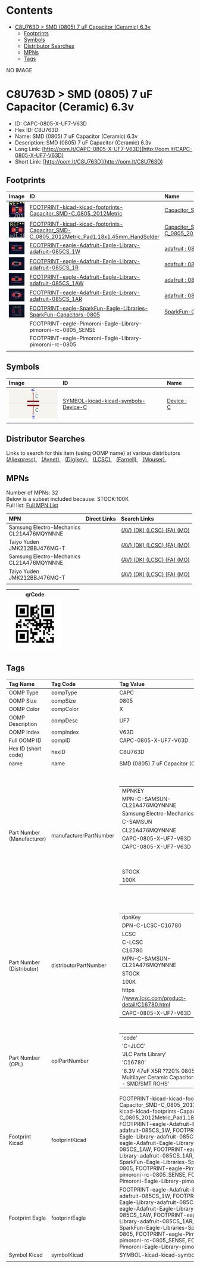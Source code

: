 



Contents
========

* [C8U763D > SMD (0805) 7 uF Capacitor (Ceramic) 6.3v](#c8u763d--smd-0805-7-uf-capacitor-ceramic-63v)
	* [Footprints](#footprints)
	* [Symbols](#symbols)
	* [Distributor Searches](#distributor-searches)
	* [MPNs](#mpns)
	* [Tags](#tags)
  
NO IMAGE  
# C8U763D > SMD (0805) 7 uF Capacitor (Ceramic) 6.3v

- ID: CAPC-0805-X-UF7-V63D
- Hex ID: C8U763D
- Name: SMD (0805) 7 uF Capacitor (Ceramic) 6.3v
- Description: SMD (0805) 7 uF Capacitor (Ceramic) 6.3v
- Long Link: [http://oom.lt/CAPC-0805-X-UF7-V63D](http://oom.lt/CAPC-0805-X-UF7-V63D)
- Short Link: [http://oom.lt/C8U763D](http://oom.lt/C8U763D)

## Footprints
  

|Image|ID|Name|
| :--- | :--- | :--- |
|[![](https://raw.githubusercontent.com/oomlout/oomlout_OOMP_eda_V2/main/FOOTPRINT/kicad/kicad-footprints/Capacitor_SMD/C_0805_2012Metric/image_140.png)](https://github.com/oomlout/oomlout_OOMP_eda_V2/tree/main/FOOTPRINT/kicad/kicad-footprints/Capacitor_SMD/C_0805_2012Metric/)|[FOOTPRINT-kicad-kicad-footprints-Capacitor_SMD-C_0805_2012Metric](https://github.com/oomlout/oomlout_OOMP_eda_V2/tree/main/FOOTPRINT/kicad/kicad-footprints/Capacitor_SMD/C_0805_2012Metric/)|[Capacitor_SMD : C_0805_2012Metric](https://github.com/oomlout/oomlout_OOMP_eda_V2/tree/main/FOOTPRINT/kicad/kicad-footprints/Capacitor_SMD/C_0805_2012Metric/)|
|[![](https://raw.githubusercontent.com/oomlout/oomlout_OOMP_eda_V2/main/FOOTPRINT/kicad/kicad-footprints/Capacitor_SMD/C_0805_2012Metric_Pad1.18x1.45mm_HandSolder/image_140.png)](https://github.com/oomlout/oomlout_OOMP_eda_V2/tree/main/FOOTPRINT/kicad/kicad-footprints/Capacitor_SMD/C_0805_2012Metric_Pad1.18x1.45mm_HandSolder/)|[FOOTPRINT-kicad-kicad-footprints-Capacitor_SMD-C_0805_2012Metric_Pad1.18x1.45mm_HandSolder](https://github.com/oomlout/oomlout_OOMP_eda_V2/tree/main/FOOTPRINT/kicad/kicad-footprints/Capacitor_SMD/C_0805_2012Metric_Pad1.18x1.45mm_HandSolder/)|[Capacitor_SMD : C_0805_2012Metric_Pad1.18x1.45mm_HandSolder](https://github.com/oomlout/oomlout_OOMP_eda_V2/tree/main/FOOTPRINT/kicad/kicad-footprints/Capacitor_SMD/C_0805_2012Metric_Pad1.18x1.45mm_HandSolder/)|
|[![](https://raw.githubusercontent.com/oomlout/oomlout_OOMP_eda_V2/main/FOOTPRINT/eagle/Adafruit-Eagle-Library/adafruit/085CS_1W/image_140.png)](https://github.com/oomlout/oomlout_OOMP_eda_V2/tree/main/FOOTPRINT/eagle/Adafruit-Eagle-Library/adafruit/085CS_1W/)|[FOOTPRINT-eagle-Adafruit-Eagle-Library-adafruit-085CS_1W](https://github.com/oomlout/oomlout_OOMP_eda_V2/tree/main/FOOTPRINT/eagle/Adafruit-Eagle-Library/adafruit/085CS_1W/)|[adafruit : 085CS_1W](https://github.com/oomlout/oomlout_OOMP_eda_V2/tree/main/FOOTPRINT/eagle/Adafruit-Eagle-Library/adafruit/085CS_1W/)|
|[![](https://raw.githubusercontent.com/oomlout/oomlout_OOMP_eda_V2/main/FOOTPRINT/eagle/Adafruit-Eagle-Library/adafruit/085CS_1R/image_140.png)](https://github.com/oomlout/oomlout_OOMP_eda_V2/tree/main/FOOTPRINT/eagle/Adafruit-Eagle-Library/adafruit/085CS_1R/)|[FOOTPRINT-eagle-Adafruit-Eagle-Library-adafruit-085CS_1R](https://github.com/oomlout/oomlout_OOMP_eda_V2/tree/main/FOOTPRINT/eagle/Adafruit-Eagle-Library/adafruit/085CS_1R/)|[adafruit : 085CS_1R](https://github.com/oomlout/oomlout_OOMP_eda_V2/tree/main/FOOTPRINT/eagle/Adafruit-Eagle-Library/adafruit/085CS_1R/)|
|[![](https://raw.githubusercontent.com/oomlout/oomlout_OOMP_eda_V2/main/FOOTPRINT/eagle/Adafruit-Eagle-Library/adafruit/085CS_1AW/image_140.png)](https://github.com/oomlout/oomlout_OOMP_eda_V2/tree/main/FOOTPRINT/eagle/Adafruit-Eagle-Library/adafruit/085CS_1AW/)|[FOOTPRINT-eagle-Adafruit-Eagle-Library-adafruit-085CS_1AW](https://github.com/oomlout/oomlout_OOMP_eda_V2/tree/main/FOOTPRINT/eagle/Adafruit-Eagle-Library/adafruit/085CS_1AW/)|[adafruit : 085CS_1AW](https://github.com/oomlout/oomlout_OOMP_eda_V2/tree/main/FOOTPRINT/eagle/Adafruit-Eagle-Library/adafruit/085CS_1AW/)|
|[![](https://raw.githubusercontent.com/oomlout/oomlout_OOMP_eda_V2/main/FOOTPRINT/eagle/Adafruit-Eagle-Library/adafruit/085CS_1AR/image_140.png)](https://github.com/oomlout/oomlout_OOMP_eda_V2/tree/main/FOOTPRINT/eagle/Adafruit-Eagle-Library/adafruit/085CS_1AR/)|[FOOTPRINT-eagle-Adafruit-Eagle-Library-adafruit-085CS_1AR](https://github.com/oomlout/oomlout_OOMP_eda_V2/tree/main/FOOTPRINT/eagle/Adafruit-Eagle-Library/adafruit/085CS_1AR/)|[adafruit : 085CS_1AR](https://github.com/oomlout/oomlout_OOMP_eda_V2/tree/main/FOOTPRINT/eagle/Adafruit-Eagle-Library/adafruit/085CS_1AR/)|
|[![](https://raw.githubusercontent.com/oomlout/oomlout_OOMP_eda_V2/main/FOOTPRINT/eagle/SparkFun-Eagle-Libraries/SparkFun-Capacitors/0805/image_140.png)](https://github.com/oomlout/oomlout_OOMP_eda_V2/tree/main/FOOTPRINT/eagle/SparkFun-Eagle-Libraries/SparkFun-Capacitors/0805/)|[FOOTPRINT-eagle-SparkFun-Eagle-Libraries-SparkFun-Capacitors-0805](https://github.com/oomlout/oomlout_OOMP_eda_V2/tree/main/FOOTPRINT/eagle/SparkFun-Eagle-Libraries/SparkFun-Capacitors/0805/)|[SparkFun-Capacitors : 0805](https://github.com/oomlout/oomlout_OOMP_eda_V2/tree/main/FOOTPRINT/eagle/SparkFun-Eagle-Libraries/SparkFun-Capacitors/0805/)|
||FOOTPRINT-eagle-Pimoroni-Eagle-Library-pimoroni-rc-0805_SENSE||
||FOOTPRINT-eagle-Pimoroni-Eagle-Library-pimoroni-rc-0805||
||||

## Symbols
  

|Image|ID|Name|
| :--- | :--- | :--- |
|[![](https://raw.githubusercontent.com/oomlout/oomlout_OOMP_eda_V2/main/SYMBOL/kicad/kicad-symbols/Device/C/image_140.png)](https://github.com/oomlout/oomlout_OOMP_eda_V2/tree/main/SYMBOL/kicad/kicad-symbols/Device/C/)|[SYMBOL-kicad-kicad-symbols-Device-C](https://github.com/oomlout/oomlout_OOMP_eda_V2/tree/main/SYMBOL/kicad/kicad-symbols/Device/C/)|[Device : C](https://github.com/oomlout/oomlout_OOMP_eda_V2/tree/main/SYMBOL/kicad/kicad-symbols/Device/C/)|
||||

## Distributor Searches
  
Links to search for this item (using OOMP name) at various distributors  
[(Aliexpress) ](https://www.aliexpress.com/wholesale?SearchText=1117SMD+0805+7+uF+Capacitor+Ceramic+6.3v)&nbsp;&nbsp;&nbsp;[(Avnet) ](https://www.avnet.com/shop/us/search/SMD+0805+7+uF+Capacitor+Ceramic+6.3v)&nbsp;&nbsp;&nbsp;[(Digikey) ](https://www.digikey.co.uk/en/products/result?s=SMD+0805+7+uF+Capacitor+Ceramic+6.3v)&nbsp;&nbsp;&nbsp;[(LCSC) ](https://www.lcsc.com/search?q=SMD+0805+7+uF+Capacitor+Ceramic+6.3v)&nbsp;&nbsp;&nbsp;[(Farnell) ](https://uk.farnell.com/search?st=SMD+0805+7+uF+Capacitor+Ceramic+6.3v)&nbsp;&nbsp;&nbsp;[(Mouser) ](https://www.mouser.com/c/?q=SMD+0805+7+uF+Capacitor+Ceramic+6.3v)&nbsp;&nbsp;&nbsp;
## MPNs
  
Number of MPNs: 32<br>Below is a subset included because: STOCK:100K <br>Full list: [Full MPN List](MPNLIST.md)  

|MPN|Direct Links|Search Links|
| :--- | :--- | :--- |
|Samsung Electro-Mechanics<br>CL21A476MQYNNNE||[(AV) ](https://www.avnet.com/shop/us/search/CL21A476MQYNNNE)[(DK) ](https://www.digikey.co.uk/products/en?keywords=CL21A476MQYNNNE)[(LCSC) ](https://www.lcsc.com/search?q=CL21A476MQYNNNE)[(FA) ](https://uk.farnell.com/search?st=CL21A476MQYNNNE)[(MO) ](https://www.mouser.com/c/?q=CL21A476MQYNNNE)|
|Taiyo Yuden<br>JMK212BBJ476MG-T||[(AV) ](https://www.avnet.com/shop/us/search/JMK212BBJ476MG-T)[(DK) ](https://www.digikey.co.uk/products/en?keywords=JMK212BBJ476MG-T)[(LCSC) ](https://www.lcsc.com/search?q=JMK212BBJ476MG-T)[(FA) ](https://uk.farnell.com/search?st=JMK212BBJ476MG-T)[(MO) ](https://www.mouser.com/c/?q=JMK212BBJ476MG-T)|
|Samsung Electro-Mechanics<br>CL21A476MQYNNNE||[(AV) ](https://www.avnet.com/shop/us/search/CL21A476MQYNNNE)[(DK) ](https://www.digikey.co.uk/products/en?keywords=CL21A476MQYNNNE)[(LCSC) ](https://www.lcsc.com/search?q=CL21A476MQYNNNE)[(FA) ](https://uk.farnell.com/search?st=CL21A476MQYNNNE)[(MO) ](https://www.mouser.com/c/?q=CL21A476MQYNNNE)|
|Taiyo Yuden<br>JMK212BBJ476MG-T||[(AV) ](https://www.avnet.com/shop/us/search/JMK212BBJ476MG-T)[(DK) ](https://www.digikey.co.uk/products/en?keywords=JMK212BBJ476MG-T)[(LCSC) ](https://www.lcsc.com/search?q=JMK212BBJ476MG-T)[(FA) ](https://uk.farnell.com/search?st=JMK212BBJ476MG-T)[(MO) ](https://www.mouser.com/c/?q=JMK212BBJ476MG-T)|
||||
  

|qrCode<br>[![](https://raw.githubusercontent.com/oomlout/oomlout_OOMP_parts_V2/main/CAPC/0805/X/UF7/V63D/qrCode_140.png)](https://github.com/oomlout/oomlout_OOMP_parts_V2/tree/main/CAPC/0805/X/UF7/V63D/qrCode.png)||||
| :---: | :---: | :---: | :---: |

## Tags
  

|Tag Name|Tag Code|Tag Value|
| :--- | :--- | :--- |
|OOMP Type|oompType|CAPC|
|OOMP Size|oompSize|0805|
|OOMP Color|oompColor|X|
|OOMP Description|oompDesc|UF7|
|OOMP Index|oompIndex|V63D|
|Full OOMP ID|oompID|CAPC-0805-X-UF7-V63D|
|Hex ID (short code)|hexID|C8U763D|
|name|name|SMD (0805) 7 uF Capacitor (Ceramic) 6.3v|
|Part Number (Manufacturer)|manufacturerPartNumber|<table><tr><td>MPNKEY</td></tr><tr><td> MPN-C-SAMSUN-CL21A476MQYNNNE</td><td> MANUFACTURER</td></tr><tr><td> Samsung Electro-Mechanics</td><td> MANUCODE</td></tr><tr><td> C-SAMSUN</td><td> MPN</td></tr><tr><td> CL21A476MQYNNNE</td><td> OOMPIDPARTIAL</td></tr><tr><td> CAPC-0805-X-UF7-V63D</td><td> OOMPID</td></tr><tr><td> CAPC-0805-X-UF7-V63D</td><td> LINK</td></tr><tr><td> </td><td> DESCRIPTION</td></tr><tr><td> </td><td> TAGS</td></tr><tr><td> STOCK</td></tr><tr><td>100K</td></tr></table></td><td> <table><tr><td>MPNKEY</td></tr><tr><td> MPN-C-MURATA-GRM21BR60J476ME15L</td><td> MANUFACTURER</td></tr><tr><td> Murata Electronics</td><td> MANUCODE</td></tr><tr><td> C-MURATA</td><td> MPN</td></tr><tr><td> GRM21BR60J476ME15L</td><td> OOMPIDPARTIAL</td></tr><tr><td> CAPC-0805-X-UF7-V63D</td><td> OOMPID</td></tr><tr><td> CAPC-0805-X-UF7-V63D</td><td> LINK</td></tr><tr><td> </td><td> DESCRIPTION</td></tr><tr><td> </td><td> TAGS</td></tr><tr><td> STOCK</td></tr><tr><td>10K</td></tr></table></td><td> <table><tr><td>MPNKEY</td></tr><tr><td> MPN-C-TAIYOY-JMK212BJ476MG-T</td><td> MANUFACTURER</td></tr><tr><td> Taiyo Yuden</td><td> MANUCODE</td></tr><tr><td> C-TAIYOY</td><td> MPN</td></tr><tr><td> JMK212BJ476MG-T</td><td> OOMPIDPARTIAL</td></tr><tr><td> CAPC-0805-X-UF7-V63D</td><td> OOMPID</td></tr><tr><td> CAPC-0805-X-UF7-V63D</td><td> LINK</td></tr><tr><td> </td><td> DESCRIPTION</td></tr><tr><td> </td><td> TAGS</td></tr><tr><td> STOCK</td></tr><tr><td>1K</td></tr></table></td><td> <table><tr><td>MPNKEY</td></tr><tr><td> MPN-C-WALSIN-0805X476M6R3CT</td><td> MANUFACTURER</td></tr><tr><td> Walsin Tech Corp</td><td> MANUCODE</td></tr><tr><td> C-WALSIN</td><td> MPN</td></tr><tr><td> 0805X476M6R3CT</td><td> OOMPIDPARTIAL</td></tr><tr><td> CAPC-0805-X-UF7-V63D</td><td> OOMPID</td></tr><tr><td> CAPC-0805-X-UF7-V63D</td><td> LINK</td></tr><tr><td> </td><td> DESCRIPTION</td></tr><tr><td> </td><td> TAGS</td></tr><tr><td> </td></tr></table></td><td> <table><tr><td>MPNKEY</td></tr><tr><td> MPN-C-FHGUAN-0805X476M6R3NT</td><td> MANUFACTURER</td></tr><tr><td> FH (Guangdong Fenghua Advanced Tech)</td><td> MANUCODE</td></tr><tr><td> C-FHGUAN</td><td> MPN</td></tr><tr><td> 0805X476M6R3NT</td><td> OOMPIDPARTIAL</td></tr><tr><td> CAPC-0805-X-UF7-V63D</td><td> OOMPID</td></tr><tr><td> CAPC-0805-X-UF7-V63D</td><td> LINK</td></tr><tr><td> </td><td> DESCRIPTION</td></tr><tr><td> </td><td> TAGS</td></tr><tr><td> </td></tr></table></td><td> <table><tr><td>MPNKEY</td></tr><tr><td> MPN-C-FHGUAN-0805F476M6R3NT</td><td> MANUFACTURER</td></tr><tr><td> FH (Guangdong Fenghua Advanced Tech)</td><td> MANUCODE</td></tr><tr><td> C-FHGUAN</td><td> MPN</td></tr><tr><td> 0805F476M6R3NT</td><td> OOMPIDPARTIAL</td></tr><tr><td> CAPC-0805-X-UF7-V63D</td><td> OOMPID</td></tr><tr><td> CAPC-0805-X-UF7-V63D</td><td> LINK</td></tr><tr><td> </td><td> DESCRIPTION</td></tr><tr><td> </td><td> TAGS</td></tr><tr><td> STOCK</td></tr><tr><td>1K</td></tr></table></td><td> <table><tr><td>MPNKEY</td></tr><tr><td> MPN-C-YAGEO-CC0805MKX5R5BB476</td><td> MANUFACTURER</td></tr><tr><td> YAGEO</td><td> MANUCODE</td></tr><tr><td> C-YAGEO</td><td> MPN</td></tr><tr><td> CC0805MKX5R5BB476</td><td> OOMPIDPARTIAL</td></tr><tr><td> CAPC-0805-X-UF7-V63D</td><td> OOMPID</td></tr><tr><td> CAPC-0805-X-UF7-V63D</td><td> LINK</td></tr><tr><td> </td><td> DESCRIPTION</td></tr><tr><td> </td><td> TAGS</td></tr><tr><td> </td></tr></table></td><td> <table><tr><td>MPNKEY</td></tr><tr><td> MPN-C-SAMSUN-CL21A476MQCLRNC</td><td> MANUFACTURER</td></tr><tr><td> Samsung Electro-Mechanics</td><td> MANUCODE</td></tr><tr><td> C-SAMSUN</td><td> MPN</td></tr><tr><td> CL21A476MQCLRNC</td><td> OOMPIDPARTIAL</td></tr><tr><td> CAPC-0805-X-UF7-V63D</td><td> OOMPID</td></tr><tr><td> CAPC-0805-X-UF7-V63D</td><td> LINK</td></tr><tr><td> </td><td> DESCRIPTION</td></tr><tr><td> </td><td> TAGS</td></tr><tr><td> STOCK</td></tr><tr><td>1K</td></tr></table></td><td> <table><tr><td>MPNKEY</td></tr><tr><td> MPN-C-SAMSUN-CL21A476MQCLRXC</td><td> MANUFACTURER</td></tr><tr><td> Samsung Electro-Mechanics</td><td> MANUCODE</td></tr><tr><td> C-SAMSUN</td><td> MPN</td></tr><tr><td> CL21A476MQCLRXC</td><td> OOMPIDPARTIAL</td></tr><tr><td> CAPC-0805-X-UF7-V63D</td><td> OOMPID</td></tr><tr><td> CAPC-0805-X-UF7-V63D</td><td> LINK</td></tr><tr><td> </td><td> DESCRIPTION</td></tr><tr><td> </td><td> TAGS</td></tr><tr><td> </td></tr></table></td><td> <table><tr><td>MPNKEY</td></tr><tr><td> MPN-C-TDK-C2012X5R0J476MT000E</td><td> MANUFACTURER</td></tr><tr><td> TDK</td><td> MANUCODE</td></tr><tr><td> C-TDK</td><td> MPN</td></tr><tr><td> C2012X5R0J476MT000E</td><td> OOMPIDPARTIAL</td></tr><tr><td> CAPC-0805-X-UF7-V63D</td><td> OOMPID</td></tr><tr><td> CAPC-0805-X-UF7-V63D</td><td> LINK</td></tr><tr><td> </td><td> DESCRIPTION</td></tr><tr><td> </td><td> TAGS</td></tr><tr><td> </td></tr></table></td><td> <table><tr><td>MPNKEY</td></tr><tr><td> MPN-C-CCTC-TCC0805X5R476M6R3FT</td><td> MANUFACTURER</td></tr><tr><td> CCTC</td><td> MANUCODE</td></tr><tr><td> C-CCTC</td><td> MPN</td></tr><tr><td> TCC0805X5R476M6R3FT</td><td> OOMPIDPARTIAL</td></tr><tr><td> CAPC-0805-X-UF7-V63D</td><td> OOMPID</td></tr><tr><td> CAPC-0805-X-UF7-V63D</td><td> LINK</td></tr><tr><td> </td><td> DESCRIPTION</td></tr><tr><td> </td><td> TAGS</td></tr><tr><td> </td></tr></table></td><td> <table><tr><td>MPNKEY</td></tr><tr><td> MPN-C-MURATA-GRM21BR60J476ME01L</td><td> MANUFACTURER</td></tr><tr><td> Murata Electronics</td><td> MANUCODE</td></tr><tr><td> C-MURATA</td><td> MPN</td></tr><tr><td> GRM21BR60J476ME01L</td><td> OOMPIDPARTIAL</td></tr><tr><td> CAPC-0805-X-UF7-V63D</td><td> OOMPID</td></tr><tr><td> CAPC-0805-X-UF7-V63D</td><td> LINK</td></tr><tr><td> </td><td> DESCRIPTION</td></tr><tr><td> </td><td> TAGS</td></tr><tr><td> </td></tr></table></td><td> <table><tr><td>MPNKEY</td></tr><tr><td> MPN-C-TAIYOY-JMK212BBJ476MG-T</td><td> MANUFACTURER</td></tr><tr><td> Taiyo Yuden</td><td> MANUCODE</td></tr><tr><td> C-TAIYOY</td><td> MPN</td></tr><tr><td> JMK212BBJ476MG-T</td><td> OOMPIDPARTIAL</td></tr><tr><td> CAPC-0805-X-UF7-V63D</td><td> OOMPID</td></tr><tr><td> CAPC-0805-X-UF7-V63D</td><td> LINK</td></tr><tr><td> </td><td> DESCRIPTION</td></tr><tr><td> </td><td> TAGS</td></tr><tr><td> STOCK</td></tr><tr><td>100K</td></tr></table></td><td> <table><tr><td>MPNKEY</td></tr><tr><td> MPN-C-MURATA-GRM219R60J476ME44D</td><td> MANUFACTURER</td></tr><tr><td> Murata Electronics</td><td> MANUCODE</td></tr><tr><td> C-MURATA</td><td> MPN</td></tr><tr><td> GRM219R60J476ME44D</td><td> OOMPIDPARTIAL</td></tr><tr><td> CAPC-0805-X-UF7-V63D</td><td> OOMPID</td></tr><tr><td> CAPC-0805-X-UF7-V63D</td><td> LINK</td></tr><tr><td> </td><td> DESCRIPTION</td></tr><tr><td> </td><td> TAGS</td></tr><tr><td> </td></tr></table></td><td> <table><tr><td>MPNKEY</td></tr><tr><td> MPN-C-TAIYOY-JMK212BC6476MG-T</td><td> MANUFACTURER</td></tr><tr><td> Taiyo Yuden</td><td> MANUCODE</td></tr><tr><td> C-TAIYOY</td><td> MPN</td></tr><tr><td> JMK212BC6476MG-T</td><td> OOMPIDPARTIAL</td></tr><tr><td> CAPC-0805-X-UF7-V63D</td><td> OOMPID</td></tr><tr><td> CAPC-0805-X-UF7-V63D</td><td> LINK</td></tr><tr><td> </td><td> DESCRIPTION</td></tr><tr><td> </td><td> TAGS</td></tr><tr><td> </td></tr></table></td><td> <table><tr><td>MPNKEY</td></tr><tr><td> MPN-C-SANYEA-C0805X6S476M6R3NT</td><td> MANUFACTURER</td></tr><tr><td> SANYEAR</td><td> MANUCODE</td></tr><tr><td> C-SANYEA</td><td> MPN</td></tr><tr><td> C0805X6S476M6R3NT</td><td> OOMPIDPARTIAL</td></tr><tr><td> CAPC-0805-X-UF7-V63D</td><td> OOMPID</td></tr><tr><td> CAPC-0805-X-UF7-V63D</td><td> LINK</td></tr><tr><td> </td><td> DESCRIPTION</td></tr><tr><td> </td><td> TAGS</td></tr><tr><td> STOCK</td></tr><tr><td>10K</td></tr></table></td><td> <table><tr><td>MPNKEY</td></tr><tr><td> MPN-C-SAMSUN-CL21A476MQYNNNE</td><td> MANUFACTURER</td></tr><tr><td> Samsung Electro-Mechanics</td><td> MANUCODE</td></tr><tr><td> C-SAMSUN</td><td> MPN</td></tr><tr><td> CL21A476MQYNNNE</td><td> OOMPIDPARTIAL</td></tr><tr><td> CAPC-0805-X-UF7-V63D</td><td> OOMPID</td></tr><tr><td> CAPC-0805-X-UF7-V63D</td><td> LINK</td></tr><tr><td> </td><td> DESCRIPTION</td></tr><tr><td> </td><td> TAGS</td></tr><tr><td> STOCK</td></tr><tr><td>100K</td></tr></table></td><td> <table><tr><td>MPNKEY</td></tr><tr><td> MPN-C-MURATA-GRM21BR60J476ME15L</td><td> MANUFACTURER</td></tr><tr><td> Murata Electronics</td><td> MANUCODE</td></tr><tr><td> C-MURATA</td><td> MPN</td></tr><tr><td> GRM21BR60J476ME15L</td><td> OOMPIDPARTIAL</td></tr><tr><td> CAPC-0805-X-UF7-V63D</td><td> OOMPID</td></tr><tr><td> CAPC-0805-X-UF7-V63D</td><td> LINK</td></tr><tr><td> </td><td> DESCRIPTION</td></tr><tr><td> </td><td> TAGS</td></tr><tr><td> STOCK</td></tr><tr><td>10K</td></tr></table></td><td> <table><tr><td>MPNKEY</td></tr><tr><td> MPN-C-TAIYOY-JMK212BJ476MG-T</td><td> MANUFACTURER</td></tr><tr><td> Taiyo Yuden</td><td> MANUCODE</td></tr><tr><td> C-TAIYOY</td><td> MPN</td></tr><tr><td> JMK212BJ476MG-T</td><td> OOMPIDPARTIAL</td></tr><tr><td> CAPC-0805-X-UF7-V63D</td><td> OOMPID</td></tr><tr><td> CAPC-0805-X-UF7-V63D</td><td> LINK</td></tr><tr><td> </td><td> DESCRIPTION</td></tr><tr><td> </td><td> TAGS</td></tr><tr><td> STOCK</td></tr><tr><td>1K</td></tr></table></td><td> <table><tr><td>MPNKEY</td></tr><tr><td> MPN-C-WALSIN-0805X476M6R3CT</td><td> MANUFACTURER</td></tr><tr><td> Walsin Tech Corp</td><td> MANUCODE</td></tr><tr><td> C-WALSIN</td><td> MPN</td></tr><tr><td> 0805X476M6R3CT</td><td> OOMPIDPARTIAL</td></tr><tr><td> CAPC-0805-X-UF7-V63D</td><td> OOMPID</td></tr><tr><td> CAPC-0805-X-UF7-V63D</td><td> LINK</td></tr><tr><td> </td><td> DESCRIPTION</td></tr><tr><td> </td><td> TAGS</td></tr><tr><td> </td></tr></table></td><td> <table><tr><td>MPNKEY</td></tr><tr><td> MPN-C-FHGUAN-0805X476M6R3NT</td><td> MANUFACTURER</td></tr><tr><td> FH (Guangdong Fenghua Advanced Tech)</td><td> MANUCODE</td></tr><tr><td> C-FHGUAN</td><td> MPN</td></tr><tr><td> 0805X476M6R3NT</td><td> OOMPIDPARTIAL</td></tr><tr><td> CAPC-0805-X-UF7-V63D</td><td> OOMPID</td></tr><tr><td> CAPC-0805-X-UF7-V63D</td><td> LINK</td></tr><tr><td> </td><td> DESCRIPTION</td></tr><tr><td> </td><td> TAGS</td></tr><tr><td> </td></tr></table></td><td> <table><tr><td>MPNKEY</td></tr><tr><td> MPN-C-FHGUAN-0805F476M6R3NT</td><td> MANUFACTURER</td></tr><tr><td> FH (Guangdong Fenghua Advanced Tech)</td><td> MANUCODE</td></tr><tr><td> C-FHGUAN</td><td> MPN</td></tr><tr><td> 0805F476M6R3NT</td><td> OOMPIDPARTIAL</td></tr><tr><td> CAPC-0805-X-UF7-V63D</td><td> OOMPID</td></tr><tr><td> CAPC-0805-X-UF7-V63D</td><td> LINK</td></tr><tr><td> </td><td> DESCRIPTION</td></tr><tr><td> </td><td> TAGS</td></tr><tr><td> STOCK</td></tr><tr><td>1K</td></tr></table></td><td> <table><tr><td>MPNKEY</td></tr><tr><td> MPN-C-YAGEO-CC0805MKX5R5BB476</td><td> MANUFACTURER</td></tr><tr><td> YAGEO</td><td> MANUCODE</td></tr><tr><td> C-YAGEO</td><td> MPN</td></tr><tr><td> CC0805MKX5R5BB476</td><td> OOMPIDPARTIAL</td></tr><tr><td> CAPC-0805-X-UF7-V63D</td><td> OOMPID</td></tr><tr><td> CAPC-0805-X-UF7-V63D</td><td> LINK</td></tr><tr><td> </td><td> DESCRIPTION</td></tr><tr><td> </td><td> TAGS</td></tr><tr><td> </td></tr></table></td><td> <table><tr><td>MPNKEY</td></tr><tr><td> MPN-C-SAMSUN-CL21A476MQCLRNC</td><td> MANUFACTURER</td></tr><tr><td> Samsung Electro-Mechanics</td><td> MANUCODE</td></tr><tr><td> C-SAMSUN</td><td> MPN</td></tr><tr><td> CL21A476MQCLRNC</td><td> OOMPIDPARTIAL</td></tr><tr><td> CAPC-0805-X-UF7-V63D</td><td> OOMPID</td></tr><tr><td> CAPC-0805-X-UF7-V63D</td><td> LINK</td></tr><tr><td> </td><td> DESCRIPTION</td></tr><tr><td> </td><td> TAGS</td></tr><tr><td> STOCK</td></tr><tr><td>1K</td></tr></table></td><td> <table><tr><td>MPNKEY</td></tr><tr><td> MPN-C-SAMSUN-CL21A476MQCLRXC</td><td> MANUFACTURER</td></tr><tr><td> Samsung Electro-Mechanics</td><td> MANUCODE</td></tr><tr><td> C-SAMSUN</td><td> MPN</td></tr><tr><td> CL21A476MQCLRXC</td><td> OOMPIDPARTIAL</td></tr><tr><td> CAPC-0805-X-UF7-V63D</td><td> OOMPID</td></tr><tr><td> CAPC-0805-X-UF7-V63D</td><td> LINK</td></tr><tr><td> </td><td> DESCRIPTION</td></tr><tr><td> </td><td> TAGS</td></tr><tr><td> </td></tr></table></td><td> <table><tr><td>MPNKEY</td></tr><tr><td> MPN-C-TDK-C2012X5R0J476MT000E</td><td> MANUFACTURER</td></tr><tr><td> TDK</td><td> MANUCODE</td></tr><tr><td> C-TDK</td><td> MPN</td></tr><tr><td> C2012X5R0J476MT000E</td><td> OOMPIDPARTIAL</td></tr><tr><td> CAPC-0805-X-UF7-V63D</td><td> OOMPID</td></tr><tr><td> CAPC-0805-X-UF7-V63D</td><td> LINK</td></tr><tr><td> </td><td> DESCRIPTION</td></tr><tr><td> </td><td> TAGS</td></tr><tr><td> </td></tr></table></td><td> <table><tr><td>MPNKEY</td></tr><tr><td> MPN-C-CCTC-TCC0805X5R476M6R3FT</td><td> MANUFACTURER</td></tr><tr><td> CCTC</td><td> MANUCODE</td></tr><tr><td> C-CCTC</td><td> MPN</td></tr><tr><td> TCC0805X5R476M6R3FT</td><td> OOMPIDPARTIAL</td></tr><tr><td> CAPC-0805-X-UF7-V63D</td><td> OOMPID</td></tr><tr><td> CAPC-0805-X-UF7-V63D</td><td> LINK</td></tr><tr><td> </td><td> DESCRIPTION</td></tr><tr><td> </td><td> TAGS</td></tr><tr><td> </td></tr></table></td><td> <table><tr><td>MPNKEY</td></tr><tr><td> MPN-C-MURATA-GRM21BR60J476ME01L</td><td> MANUFACTURER</td></tr><tr><td> Murata Electronics</td><td> MANUCODE</td></tr><tr><td> C-MURATA</td><td> MPN</td></tr><tr><td> GRM21BR60J476ME01L</td><td> OOMPIDPARTIAL</td></tr><tr><td> CAPC-0805-X-UF7-V63D</td><td> OOMPID</td></tr><tr><td> CAPC-0805-X-UF7-V63D</td><td> LINK</td></tr><tr><td> </td><td> DESCRIPTION</td></tr><tr><td> </td><td> TAGS</td></tr><tr><td> </td></tr></table></td><td> <table><tr><td>MPNKEY</td></tr><tr><td> MPN-C-TAIYOY-JMK212BBJ476MG-T</td><td> MANUFACTURER</td></tr><tr><td> Taiyo Yuden</td><td> MANUCODE</td></tr><tr><td> C-TAIYOY</td><td> MPN</td></tr><tr><td> JMK212BBJ476MG-T</td><td> OOMPIDPARTIAL</td></tr><tr><td> CAPC-0805-X-UF7-V63D</td><td> OOMPID</td></tr><tr><td> CAPC-0805-X-UF7-V63D</td><td> LINK</td></tr><tr><td> </td><td> DESCRIPTION</td></tr><tr><td> </td><td> TAGS</td></tr><tr><td> STOCK</td></tr><tr><td>100K</td></tr></table></td><td> <table><tr><td>MPNKEY</td></tr><tr><td> MPN-C-MURATA-GRM219R60J476ME44D</td><td> MANUFACTURER</td></tr><tr><td> Murata Electronics</td><td> MANUCODE</td></tr><tr><td> C-MURATA</td><td> MPN</td></tr><tr><td> GRM219R60J476ME44D</td><td> OOMPIDPARTIAL</td></tr><tr><td> CAPC-0805-X-UF7-V63D</td><td> OOMPID</td></tr><tr><td> CAPC-0805-X-UF7-V63D</td><td> LINK</td></tr><tr><td> </td><td> DESCRIPTION</td></tr><tr><td> </td><td> TAGS</td></tr><tr><td> </td></tr></table></td><td> <table><tr><td>MPNKEY</td></tr><tr><td> MPN-C-TAIYOY-JMK212BC6476MG-T</td><td> MANUFACTURER</td></tr><tr><td> Taiyo Yuden</td><td> MANUCODE</td></tr><tr><td> C-TAIYOY</td><td> MPN</td></tr><tr><td> JMK212BC6476MG-T</td><td> OOMPIDPARTIAL</td></tr><tr><td> CAPC-0805-X-UF7-V63D</td><td> OOMPID</td></tr><tr><td> CAPC-0805-X-UF7-V63D</td><td> LINK</td></tr><tr><td> </td><td> DESCRIPTION</td></tr><tr><td> </td><td> TAGS</td></tr><tr><td> </td></tr></table></td><td> <table><tr><td>MPNKEY</td></tr><tr><td> MPN-C-SANYEA-C0805X6S476M6R3NT</td><td> MANUFACTURER</td></tr><tr><td> SANYEAR</td><td> MANUCODE</td></tr><tr><td> C-SANYEA</td><td> MPN</td></tr><tr><td> C0805X6S476M6R3NT</td><td> OOMPIDPARTIAL</td></tr><tr><td> CAPC-0805-X-UF7-V63D</td><td> OOMPID</td></tr><tr><td> CAPC-0805-X-UF7-V63D</td><td> LINK</td></tr><tr><td> </td><td> DESCRIPTION</td></tr><tr><td> </td><td> TAGS</td></tr><tr><td> STOCK</td></tr><tr><td>10K</td></tr></table>|
|Part Number (Distributor)|distributorPartNumber|<table><tr><td>dpnKey</td></tr><tr><td> DPN-C-LCSC-C16780</td><td> DISTRIBUTOR</td></tr><tr><td> LCSC</td><td> DISTRCODE</td></tr><tr><td> C-LCSC</td><td> DPN</td></tr><tr><td> C16780</td><td> MPN</td></tr><tr><td> MPN-C-SAMSUN-CL21A476MQYNNNE</td><td> TAGS</td></tr><tr><td> STOCK</td></tr><tr><td>100K</td><td> LINK</td></tr><tr><td> https</td></tr><tr><td>//www.lcsc.com/product-detail/C16780.html</td><td> OOMPID</td></tr><tr><td> CAPC-0805-X-UF7-V63D</td></tr></table></td><td> <table><tr><td>dpnKey</td></tr><tr><td> DPN-C-LCSC-C77072</td><td> DISTRIBUTOR</td></tr><tr><td> LCSC</td><td> DISTRCODE</td></tr><tr><td> C-LCSC</td><td> DPN</td></tr><tr><td> C77072</td><td> MPN</td></tr><tr><td> MPN-C-MURATA-GRM21BR60J476ME15L</td><td> TAGS</td></tr><tr><td> STOCK</td></tr><tr><td>10K</td><td> LINK</td></tr><tr><td> https</td></tr><tr><td>//www.lcsc.com/product-detail/C77072.html</td><td> OOMPID</td></tr><tr><td> CAPC-0805-X-UF7-V63D</td></tr></table></td><td> <table><tr><td>dpnKey</td></tr><tr><td> DPN-C-LCSC-C87159</td><td> DISTRIBUTOR</td></tr><tr><td> LCSC</td><td> DISTRCODE</td></tr><tr><td> C-LCSC</td><td> DPN</td></tr><tr><td> C87159</td><td> MPN</td></tr><tr><td> MPN-C-TAIYOY-JMK212BJ476MG-T</td><td> TAGS</td></tr><tr><td> STOCK</td></tr><tr><td>1K</td><td> LINK</td></tr><tr><td> https</td></tr><tr><td>//www.lcsc.com/product-detail/C87159.html</td><td> OOMPID</td></tr><tr><td> CAPC-0805-X-UF7-V63D</td></tr></table></td><td> <table><tr><td>dpnKey</td></tr><tr><td> DPN-C-LCSC-C98821</td><td> DISTRIBUTOR</td></tr><tr><td> LCSC</td><td> DISTRCODE</td></tr><tr><td> C-LCSC</td><td> DPN</td></tr><tr><td> C98821</td><td> MPN</td></tr><tr><td> MPN-C-WALSIN-0805X476M6R3CT</td><td> TAGS</td></tr><tr><td> </td><td> LINK</td></tr><tr><td> https</td></tr><tr><td>//www.lcsc.com/product-detail/C98821.html</td><td> OOMPID</td></tr><tr><td> CAPC-0805-X-UF7-V63D</td></tr></table></td><td> <table><tr><td>dpnKey</td></tr><tr><td> DPN-C-LCSC-C108659</td><td> DISTRIBUTOR</td></tr><tr><td> LCSC</td><td> DISTRCODE</td></tr><tr><td> C-LCSC</td><td> DPN</td></tr><tr><td> C108659</td><td> MPN</td></tr><tr><td> MPN-C-FHGUAN-0805X476M6R3NT</td><td> TAGS</td></tr><tr><td> </td><td> LINK</td></tr><tr><td> https</td></tr><tr><td>//www.lcsc.com/product-detail/C108659.html</td><td> OOMPID</td></tr><tr><td> CAPC-0805-X-UF7-V63D</td></tr></table></td><td> <table><tr><td>dpnKey</td></tr><tr><td> DPN-C-LCSC-C109379</td><td> DISTRIBUTOR</td></tr><tr><td> LCSC</td><td> DISTRCODE</td></tr><tr><td> C-LCSC</td><td> DPN</td></tr><tr><td> C109379</td><td> MPN</td></tr><tr><td> MPN-C-FHGUAN-0805F476M6R3NT</td><td> TAGS</td></tr><tr><td> STOCK</td></tr><tr><td>1K</td><td> LINK</td></tr><tr><td> https</td></tr><tr><td>//www.lcsc.com/product-detail/C109379.html</td><td> OOMPID</td></tr><tr><td> CAPC-0805-X-UF7-V63D</td></tr></table></td><td> <table><tr><td>dpnKey</td></tr><tr><td> DPN-C-LCSC-C109461</td><td> DISTRIBUTOR</td></tr><tr><td> LCSC</td><td> DISTRCODE</td></tr><tr><td> C-LCSC</td><td> DPN</td></tr><tr><td> C109461</td><td> MPN</td></tr><tr><td> MPN-C-YAGEO-CC0805MKX5R5BB476</td><td> TAGS</td></tr><tr><td> </td><td> LINK</td></tr><tr><td> https</td></tr><tr><td>//www.lcsc.com/product-detail/C109461.html</td><td> OOMPID</td></tr><tr><td> CAPC-0805-X-UF7-V63D</td></tr></table></td><td> <table><tr><td>dpnKey</td></tr><tr><td> DPN-C-LCSC-C307534</td><td> DISTRIBUTOR</td></tr><tr><td> LCSC</td><td> DISTRCODE</td></tr><tr><td> C-LCSC</td><td> DPN</td></tr><tr><td> C307534</td><td> MPN</td></tr><tr><td> MPN-C-SAMSUN-CL21A476MQCLRNC</td><td> TAGS</td></tr><tr><td> STOCK</td></tr><tr><td>1K</td><td> LINK</td></tr><tr><td> https</td></tr><tr><td>//www.lcsc.com/product-detail/C307534.html</td><td> OOMPID</td></tr><tr><td> CAPC-0805-X-UF7-V63D</td></tr></table></td><td> <table><tr><td>dpnKey</td></tr><tr><td> DPN-C-LCSC-C307535</td><td> DISTRIBUTOR</td></tr><tr><td> LCSC</td><td> DISTRCODE</td></tr><tr><td> C-LCSC</td><td> DPN</td></tr><tr><td> C307535</td><td> MPN</td></tr><tr><td> MPN-C-SAMSUN-CL21A476MQCLRXC</td><td> TAGS</td></tr><tr><td> </td><td> LINK</td></tr><tr><td> https</td></tr><tr><td>//www.lcsc.com/product-detail/C307535.html</td><td> OOMPID</td></tr><tr><td> CAPC-0805-X-UF7-V63D</td></tr></table></td><td> <table><tr><td>dpnKey</td></tr><tr><td> DPN-C-LCSC-C342749</td><td> DISTRIBUTOR</td></tr><tr><td> LCSC</td><td> DISTRCODE</td></tr><tr><td> C-LCSC</td><td> DPN</td></tr><tr><td> C342749</td><td> MPN</td></tr><tr><td> MPN-C-TDK-C2012X5R0J476MT000E</td><td> TAGS</td></tr><tr><td> </td><td> LINK</td></tr><tr><td> https</td></tr><tr><td>//www.lcsc.com/product-detail/C342749.html</td><td> OOMPID</td></tr><tr><td> CAPC-0805-X-UF7-V63D</td></tr></table></td><td> <table><tr><td>dpnKey</td></tr><tr><td> DPN-C-LCSC-C380345</td><td> DISTRIBUTOR</td></tr><tr><td> LCSC</td><td> DISTRCODE</td></tr><tr><td> C-LCSC</td><td> DPN</td></tr><tr><td> C380345</td><td> MPN</td></tr><tr><td> MPN-C-CCTC-TCC0805X5R476M6R3FT</td><td> TAGS</td></tr><tr><td> </td><td> LINK</td></tr><tr><td> https</td></tr><tr><td>//www.lcsc.com/product-detail/C380345.html</td><td> OOMPID</td></tr><tr><td> CAPC-0805-X-UF7-V63D</td></tr></table></td><td> <table><tr><td>dpnKey</td></tr><tr><td> DPN-C-LCSC-C385043</td><td> DISTRIBUTOR</td></tr><tr><td> LCSC</td><td> DISTRCODE</td></tr><tr><td> C-LCSC</td><td> DPN</td></tr><tr><td> C385043</td><td> MPN</td></tr><tr><td> MPN-C-MURATA-GRM21BR60J476ME01L</td><td> TAGS</td></tr><tr><td> </td><td> LINK</td></tr><tr><td> https</td></tr><tr><td>//www.lcsc.com/product-detail/C385043.html</td><td> OOMPID</td></tr><tr><td> CAPC-0805-X-UF7-V63D</td></tr></table></td><td> <table><tr><td>dpnKey</td></tr><tr><td> DPN-C-LCSC-C386022</td><td> DISTRIBUTOR</td></tr><tr><td> LCSC</td><td> DISTRCODE</td></tr><tr><td> C-LCSC</td><td> DPN</td></tr><tr><td> C386022</td><td> MPN</td></tr><tr><td> MPN-C-TAIYOY-JMK212BBJ476MG-T</td><td> TAGS</td></tr><tr><td> STOCK</td></tr><tr><td>100K</td><td> LINK</td></tr><tr><td> https</td></tr><tr><td>//www.lcsc.com/product-detail/C386022.html</td><td> OOMPID</td></tr><tr><td> CAPC-0805-X-UF7-V63D</td></tr></table></td><td> <table><tr><td>dpnKey</td></tr><tr><td> DPN-C-LCSC-C471380</td><td> DISTRIBUTOR</td></tr><tr><td> LCSC</td><td> DISTRCODE</td></tr><tr><td> C-LCSC</td><td> DPN</td></tr><tr><td> C471380</td><td> MPN</td></tr><tr><td> MPN-C-MURATA-GRM219R60J476ME44D</td><td> TAGS</td></tr><tr><td> </td><td> LINK</td></tr><tr><td> https</td></tr><tr><td>//www.lcsc.com/product-detail/C471380.html</td><td> OOMPID</td></tr><tr><td> CAPC-0805-X-UF7-V63D</td></tr></table></td><td> <table><tr><td>dpnKey</td></tr><tr><td> DPN-C-LCSC-C697611</td><td> DISTRIBUTOR</td></tr><tr><td> LCSC</td><td> DISTRCODE</td></tr><tr><td> C-LCSC</td><td> DPN</td></tr><tr><td> C697611</td><td> MPN</td></tr><tr><td> MPN-C-TAIYOY-JMK212BC6476MG-T</td><td> TAGS</td></tr><tr><td> </td><td> LINK</td></tr><tr><td> https</td></tr><tr><td>//www.lcsc.com/product-detail/C697611.html</td><td> OOMPID</td></tr><tr><td> CAPC-0805-X-UF7-V63D</td></tr></table></td><td> <table><tr><td>dpnKey</td></tr><tr><td> DPN-C-LCSC-C2835553</td><td> DISTRIBUTOR</td></tr><tr><td> LCSC</td><td> DISTRCODE</td></tr><tr><td> C-LCSC</td><td> DPN</td></tr><tr><td> C2835553</td><td> MPN</td></tr><tr><td> MPN-C-SANYEA-C0805X6S476M6R3NT</td><td> TAGS</td></tr><tr><td> STOCK</td></tr><tr><td>10K</td><td> LINK</td></tr><tr><td> https</td></tr><tr><td>//www.lcsc.com/product-detail/C2835553.html</td><td> OOMPID</td></tr><tr><td> CAPC-0805-X-UF7-V63D</td></tr></table>|
|Part Number (OPL)|oplPartNumber|<table><tr><td>'code'</td></tr><tr><td> 'C-JLCC'</td><td> 'name'</td></tr><tr><td> 'JLC Parts Library'</td><td> 'partID'</td></tr><tr><td> 'C16780'</td><td> 'partName'</td></tr><tr><td> '6.3V 47uF X5R ??20% 0805  Multilayer Ceramic Capacitors MLCC - SMD/SMT ROHS'</td></tr></table>|
|Footprint Kicad|footprintKicad|FOOTPRINT-kicad-kicad-footprints-Capacitor_SMD-C_0805_2012Metric, FOOTPRINT-kicad-kicad-footprints-Capacitor_SMD-C_0805_2012Metric_Pad1.18x1.45mm_HandSolder, FOOTPRINT-eagle-Adafruit-Eagle-Library-adafruit-085CS_1W, FOOTPRINT-eagle-Adafruit-Eagle-Library-adafruit-085CS_1R, FOOTPRINT-eagle-Adafruit-Eagle-Library-adafruit-085CS_1AW, FOOTPRINT-eagle-Adafruit-Eagle-Library-adafruit-085CS_1AR, FOOTPRINT-eagle-SparkFun-Eagle-Libraries-SparkFun-Capacitors-0805, FOOTPRINT-eagle-Pimoroni-Eagle-Library-pimoroni-rc-0805_SENSE, FOOTPRINT-eagle-Pimoroni-Eagle-Library-pimoroni-rc-0805|
|Footprint Eagle|footprintEagle|FOOTPRINT-eagle-Adafruit-Eagle-Library-adafruit-085CS_1W, FOOTPRINT-eagle-Adafruit-Eagle-Library-adafruit-085CS_1R, FOOTPRINT-eagle-Adafruit-Eagle-Library-adafruit-085CS_1AW, FOOTPRINT-eagle-Adafruit-Eagle-Library-adafruit-085CS_1AR, FOOTPRINT-eagle-SparkFun-Eagle-Libraries-SparkFun-Capacitors-0805, FOOTPRINT-eagle-Pimoroni-Eagle-Library-pimoroni-rc-0805_SENSE, FOOTPRINT-eagle-Pimoroni-Eagle-Library-pimoroni-rc-0805|
|Symbol Kicad|symbolKicad|SYMBOL-kicad-kicad-symbols-Device-C|
||||
